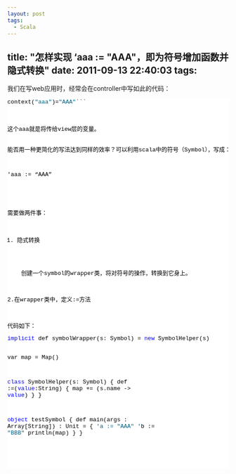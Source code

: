 ```yaml
---
layout: post
tags:
  - Scala
---
```

title: "怎样实现 ‘aaa := "AAA"，即为符号增加函数并隐式转换"
date: 2011-09-13 22:40:03
tags:
---

我们在写web应用时，经常会在controller中写如此的代码：
<pre class="csharpcode">context(<span class="str">"aaa"</span>)=<span class="str">"AAA"</span>```
<style type="text/css">.csharpcode, .csharpcode pre
{
	font-size: small;
	color: black;
	font-family: consolas, "Courier New", courier, monospace;
	background-color: #ffffff;
	/*white-space: pre;*/
}
.csharpcode pre { margin: 0em; }
.csharpcode .rem { color: #008000; }
.csharpcode .kwrd { color: #0000ff; }
.csharpcode .str { color: #006080; }
.csharpcode .op { color: #0000c0; }
.csharpcode .preproc { color: #cc6633; }
.csharpcode .asp { background-color: #ffff00; }
.csharpcode .html { color: #800000; }
.csharpcode .attr { color: #ff0000; }
.csharpcode .alt 
{
	background-color: #f4f4f4;
	width: 100%;
	margin: 0em;
}
.csharpcode .lnum { color: #606060; }
</style>
<p>这个aaa就是将传给view层的变量。 

能否用一种更简化的写法达到同样的效率？可以利用scala中的符号（Symbol），写成： 

'aaa := &#8220;AAA&#8221;

<span id="more-200"></span>
<p>需要做两件事： 

1. 隐式转换 

&nbsp;&nbsp;&nbsp; 创建一个symbol的wrapper类，将对符号的操作，转换到它身上。 

2.在wrapper类中，定义:=方法 

<p>代码如下：
<pre class="csharpcode"><span class="kwrd">implicit</span> def symbolWrapper(s: Symbol) = <span class="kwrd">new</span> SymbolHelper(s)

var map = Map()

<span class="kwrd">class</span> SymbolHelper(s: Symbol) {
    def :=(<span class="kwrd">value</span>:String) {
        map += (s.name -> <span class="kwrd">value</span>)
    }
}

<span class="kwrd">object</span> testSymbol {
    def main(args : Array[String]) : Unit = {
        <span class="str">'a := "AAA"
        '</span>b := <span class="str">"BBB"</span>
        println(map)
    }
}
```